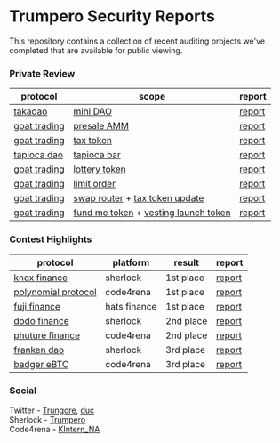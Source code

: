 # Trumpero Security Reports

This repository contains a collection of recent auditing projects we've completed that are available for public viewing.

### Private Review 

| protocol | scope | report |
| ---- | ---- | ---------|
| [takadao](https://takadao.io/) | [mini DAO](https://github.com/TakafulDAO/takaturn/commit/6bb7a13ecb08aed08811239b963fac90b44e6ada) | [report](/private/takadao_2023_04_30.md)
| [goat trading](https://www.goat.trading/) | [presale AMM](https://github.com/inedibleX/goat-trading/tree/b3349556530a49971d5ab5499691381ea384cb8e) | [report](/private/goat-trading_2024_03_08.md)
| [goat trading](https://www.goat.trading/) | [tax token](https://github.com/inedibleX/goat-trading/tree/f60757d19fcc98e21bb075e9c790b473ce5a5326) | [report](/private/goat-trading_2024_04_16.md)
| [tapioca dao](https://www.tapioca.xyz/) | [tapioca bar](https://github.com/Tapioca-DAO/Tapioca-bar/tree/71558e5a830a194c72ef4a9ef10a0f0997a3851e/contracts) | [report](/private/tapioca-dao_2024_05_15.md)
| [goat trading](https://www.goat.trading/) | [lottery token](https://github.com/inedibleX/goat-trading/commit/0b847c1e66410f7ec9f2317766cc639049217195) | [report](/private/goat-trading_2024_06_05.md)
| [goat trading](https://www.goat.trading/) | [limit order](https://github.com/inedibleX/goat-trading-dojo/commit/a73f8a245c5dd534db0d50de63921ac9fc962069) | [report](/private/goat-trading-dojo_2024_08_09.md)
| [goat trading](https://www.goat.trading/) | [swap router](https://github.com/inedibleX/v3-periphery-dojo/blob/f18910965b9f5c3ffc94e54a04b4ca18a12d1803/contracts/SwapRouter.sol) + [tax token update](https://github.com/inedibleX/goat-trading-dojo/blob/1c51f13ad6581e873e601e9a3f9abe390be78f40/src/tokens/TaxToken.sol) | [report](/private/goat-trading_2024_08_27.md)
| [goat trading](https://www.goat.trading/) | [fund me token](https://github.com/Trumpero/goat-trading-dojo-audit_2024_10_23/blob/53197145fdce52b2d8a5ff293458970d6499b735/src/tokens/FundMeToken.sol) + [vesting launch token](https://github.com/Trumpero/goat-trading-dojo-audit_2024_10_23/blob/53197145fdce52b2d8a5ff293458970d6499b735/src/tokens/VestingLaunchToken.sol) | [report](/private/goat-trading-dojo_2024_10_23.md)

### Contest Highlights

| protocol | platform | result | report |
| ---- | --------- | --------- | --------- |
| [knox finance](knoxvaults.com)  | sherlock | 1st place | [report](https://audits.sherlock.xyz/contests/4/report) |
| [polynomial protocol](https://www.polynomial.fi/)  | code4rena | 1st place | [report](https://code4rena.com/reports/2023-03-polynomial) |
| [fuji finance](https://v1.fuji.finance/#/)  | hats finance | 1st place | [report](https://github.com/Fujicracy/fuji-v2/blob/main/packages/protocol/audits/2023_Feb_HatsFinance_Report.pdf) |
| [dodo finance](https://app.dodoex.io/)  | sherlock | 2nd place | [report](https://github.com/DODOEX/dodo-audits/blob/main/DODO_FeeRouteProxy/Sherlock-Audit-DODOFeeRouteProxy-20221212.pdf) |
| [phuture finance](https://www.phuture.finance/)  | code4rena | 2nd place | [report](https://code4rena.com/reports/2022-04-phuture) |
| [franken dao](https://www.3dfrankenpunks.com/)  | sherlock | 3rd place | [report](https://audits.sherlock.xyz/contests/18/report) |
| [badger eBTC](https://www.ebtc.finance/)  | code4rena | 3rd place | [report](https://code4rena.com/reports/2023-10-badger) |


### Social 
Twitter - [Trungore](https://twitter.com/Trungore), [duc](https://twitter.com/duc_hph) \
Sherlock - [Trumpero](https://audits.sherlock.xyz/watson/Trumpero) \
Code4rena - [KIntern_NA](https://code4rena.com/@KIntern_NA)